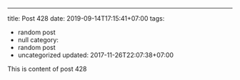 ---
title: Post 428
date: 2019-09-14T17:15:41+07:00
tags:
  - random post
  - null
category:
  - random post
  - uncategorized
updated: 2017-11-26T22:07:38+07:00

This is content of post 428